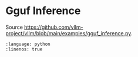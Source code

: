 # Gguf Inference

Source <https://github.com/vllm-project/vllm/blob/main/examples/gguf_inference.py>.

```{literalinclude} ../../../../examples/gguf_inference.py
:language: python
:linenos: true
```
